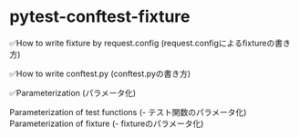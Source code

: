 # pytest-conftest-fixture

✅How to write fixture by request.config (request.configによるfixtureの書き方)

✅How to write conftest.py (conftest.pyの書き方)

✅Parameterization (パラメータ化)

Parameterization of test functions (- テスト関数のパラメータ化)
Parameterization of fixture (- fixtureのパラメータ化)
